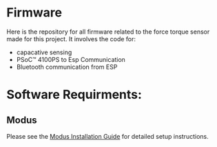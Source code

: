 # Firmware
Here is the repository for all firmware related to the force torque sensor made for this project. It involves the code for: 
- capacative sensing 
- PSoC™ 4100PS to Esp Communication
- Bluetooth communication from ESP

# Software Requirments:

## Modus
Please see the [Modus Installation Guide](modus_installation_guide.md) for detailed setup instructions.
